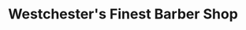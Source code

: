 ---
title: "Westchester's Finest Barber Shop"
url: /pelham/westchesters-finest-barber-shop/
shop: hairdresser
---